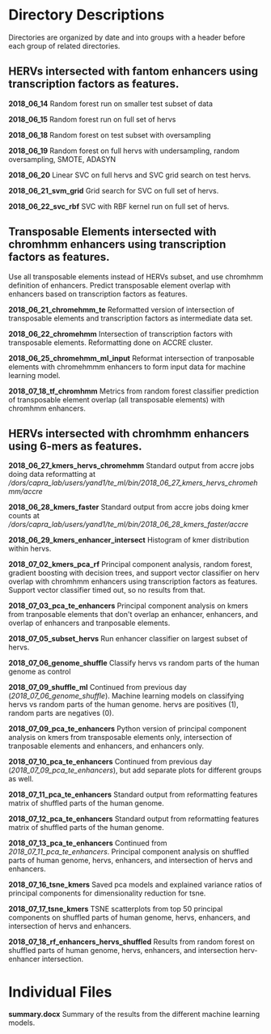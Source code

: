 # Directory Descriptions
Directories are organized by date and into groups with a header before each group of related directories.


## HERVs intersected with fantom enhancers using transcription factors as features.

**2018_06_14**
Random forest run on smaller test subset of data

**2018_06_15**
Random forest run on full set of hervs

**2018_06_18**
Random forest on test subset with oversampling

**2018_06_19**
Random forest on full hervs with undersampling, random oversampling, SMOTE, ADASYN

**2018_06_20**
Linear SVC on full hervs and SVC grid search on test hervs.

**2018_06_21_svm_grid**
Grid search for SVC on full set of hervs.

**2018_06_22_svc_rbf**
SVC with RBF kernel run on full set of hervs.




## Transposable Elements intersected with chromhmm enhancers using transcription factors as features. 
Use all transposable elements instead of HERVs subset, and use chromhmm definition of enhancers. Predict transposable element overlap with enhancers based on transcription factors as features. 

**2018_06_21_chromehmm_te**
Reformatted version of intersection of transposable elements and transcription factors as intermediate data set.

**2018_06_22_chromehmm**
Intersection of transcription factors with transposable elements. Reformatting done on ACCRE cluster.

**2018_06_25_chromehmm_ml_input**
Reformat intersection of tranposable elements with chromehmmm enhancers to form input data for machine learning model.

**2018_07_18_tf_chromhmm**
Metrics from random forest classifier prediction of transposable element overlap (all transposable elements) with chromhmm enhancers.



## HERVs intersected with chromhmm enhancers using 6-mers as features. 
		
**2018_06_27_kmers_hervs_chromehmm**
Standard output from accre jobs doing data reformatting at */dors/capra_lab/users/yand1/te_ml/bin/2018_06_27_kmers_hervs_chromehmm/accre*
		
**2018_06_28_kmers_faster**
Standard output from accre jobs doing kmer counts at */dors/capra_lab/users/yand1/te_ml/bin/2018_06_28_kmers_faster/accre*
		
**2018_06_29_kmers_enhancer_intersect**
Histogram of kmer distribution within hervs.

**2018_07_02_kmers_pca_rf**
Principal component analysis, random forest, gradient boosting with decision trees, and support vector classifier on herv overlap with chromhmm enhancers using transcription factors as features. Support vector classifier timed out, so no results from that.
		
**2018_07_03_pca_te_enhancers**
Principal component analysis on kmers from tranposable elements that don't overlap an enhancer, enhancers, and overlap of enhancers and tranposable elements.

**2018_07_05_subset_hervs**
Run enhancer classifier on largest subset of hervs.

**2018_07_06_genome_shuffle**
Classify hervs vs random parts of the human genome as control

**2018_07_09_shuffle_ml**
Continued from previous day (*2018_07_06_genome_shuffle*). Machine learning models on classifying hervs vs random parts of the human genome. hervs are positives (1), random parts are negatives (0).

**2018_07_09_pca_te_enhancers**
Python version of principal component analysis on kmers from transposable elements only, intersection of tranposable elements and enhancers, and enhancers only.

**2018_07_10_pca_te_enhancers**
Continued from previous day (*2018_07_09_pca_te_enhancers*), but add separate plots for different groups as well.

**2018_07_11_pca_te_enhancers**
Standard output from reformatting features matrix of shuffled parts of the human genome.

**2018_07_12_pca_te_enhancers**
Standard output from reformatting features matrix of shuffled parts of the human genome.

**2018_07_13_pca_te_enhancers**
Continued from *2018_07_11_pca_te_enhancers*. Principal component analysis on shuffled parts of human genome, hervs, enhancers, and intersection of hervs and enhancers.

**2018_07_16_tsne_kmers**
Saved pca models and explained variance ratios of principal components for dimensionality reduction for tsne.

**2018_07_17_tsne_kmers**
TSNE scatterplots from top 50 principal components on shuffled parts of human genome, hervs, enhancers, and intersection of hervs and enhancers.

**2018_07_18_rf_enhancers_hervs_shuffled**
Results from random forest on shuffled parts of human genome, hervs, enhancers, and intersection herv-enhancer intersection.

# Individual Files
**summary.docx**
Summary of the results from the different machine learning models.